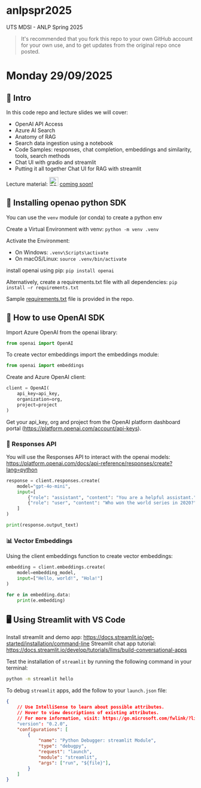 # anlpspr2025
UTS MDSI - ANLP Spring 2025


> It's recommended that you fork this repo to your own GitHub account for your own use, and to get updates from the original repo once posted.

# Monday 29/09/2025

## 📘 Intro

In this code repo and lecture slides we will cover:

- OpenAI API Access
- Azure AI Search
- Anatomy of RAG
- Search data ingestion using a notebook
- Code Samples: responses, chat completion, embeddings and similarity, tools, search methods
- Chat UI with gradio and streamlit
- Putting it all together Chat UI for RAG with streamlit

Lecture material: <img src="https://img.icons8.com/color/48/000000/pdf.png" alt="PDF icon" width="24" height="24"/> [coming soon!](<comingsoon.pdf>)

## 🐍 Installing openao python SDK

You can use the `venv` module (or conda) to create a python env

Create a Virtual Environment with venv:  `python -m venv .venv`

Activate the Environment:

- On Windows: `.venv\Scripts\activate`
- On macOS/Linux: `source .venv/bin/activate`

install openai using pip: `pip install openai`

Alternatively, create a requirements.txt file with all dependencies: `pip install –r requirements.txt`

Sample [requirements.txt](<requirements.txt>) file is provided in the repo.


## 🤖 How to use OpenAI SDK

Import Azure OpenAI from the openai library:
```python
from openai import OpenAI
```

To create vector embeddings import the embeddings module:

```python
from openai import embeddings
```

Create and Azure OpenAI client:

```python
client = OpenAI(
    api_key=api_key,
    organization=org,
    project=project
)
```

Get your api_key, org and project from the OpenAI platform dashboard portal (https://platform.openai.com/account/api-keys).

### 💬 Responses API
You will use the Responses API to interact with the openai models:
https://platform.openai.com/docs/api-reference/responses/create?lang=python


```python
response = client.responses.create(
    model="gpt-4o-mini",
    input=[
        {"role": "assistant", "content": "You are a helpful assistant."},
        {"role": "user", "content": "Who won the world series in 2020?"}
    ]
)

print(response.output_text)
```

### 📊 Vector Embeddings
Using the client embeddings function to create vector embeddings:

```python
embedding = client.embeddings.create(
    model=embedding_model,
    input=["Hello, world!", "Hola!"]
)

for e in embedding.data:
    print(e.embedding)
```

## 🖥️ Using Streamlit with VS Code

Install streamlit and demo app: https://docs.streamlit.io/get-started/installation/command-line
Streamlit chat app tutorial: https://docs.streamlit.io/develop/tutorials/llms/build-conversational-apps

Test the installation of `streamlit` by running the following command in your terminal:

```bash
python -m streamlit hello
```

To debug `streamlit` apps, add the follow to your `launch.json` file:

```json
{
    // Use IntelliSense to learn about possible attributes.
    // Hover to view descriptions of existing attributes.
    // For more information, visit: https://go.microsoft.com/fwlink/?linkid=830387
    "version": "0.2.0",
    "configurations": [
        {
            "name": "Python Debugger: streamlit Module",
            "type": "debugpy",
            "request": "launch",
            "module": "streamlit",
            "args": ["run", "${file}"],
        }
    ]
}
```




